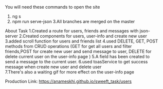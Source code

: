 You will need these commands to open the site
1. ng s 
2. npm run serve-json 
3.All branches are merged on the master

About Task
1.Created a route for users, friends and messages with json-server
2.Created components for users, user-info and create new user
3.added scroll function for users and friends list
4.used DELETE, GET, POST methods from CRUD operations (GET for get all users and filter friends,POST for create new user and send message to user, DELETE for delete current user on the user-info page )
5.A field has been created to send a message to the current user.
6.used toasService to get success message when create new user and delete user  
7.There's also a waiting gif for more effect on the user-info page

Production Link:
https://anameskhi.github.io/sweeft_task/users
